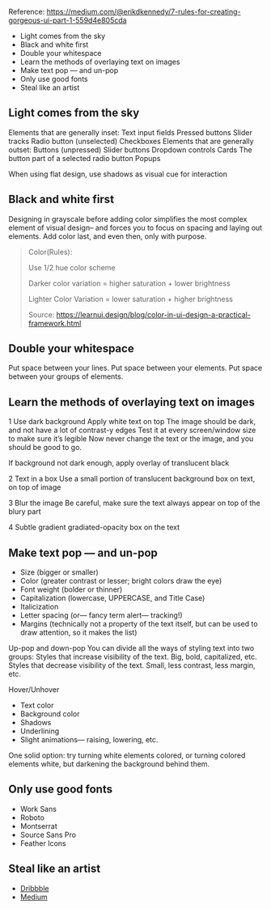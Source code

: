 

Reference: 
https://medium.com/@erikdkennedy/7-rules-for-creating-gorgeous-ui-part-1-559d4e805cda



* Light comes from the sky
* Black and white first
* Double your whitespace
* Learn the methods of overlaying text on images
* Make text pop — and un-pop
* Only use good fonts
* Steal like an artist


## Light comes from the sky

Elements that are generally inset:
Text input fields
Pressed buttons
Slider tracks
Radio button (unselected)
Checkboxes
Elements that are generally outset:
Buttons (unpressed)
Slider buttons
Dropdown controls
Cards
The button part of a selected radio button
Popups

When using flat design, use shadows as visual cue for interaction

## Black and white first
Designing in grayscale before adding color simplifies the most complex element of visual design– and forces you to focus on spacing and laying out elements.
Add color last, and even then, only with purpose.

>Color(Rules):
>
>Use 1/2 hue color scheme
>
>Darker color variation = higher saturation + lower brightness
>
>Lighter Color Variation = lower saturation + higher brightness
>
>Source: https://learnui.design/blog/color-in-ui-design-a-practical-framework.html


## Double your whitespace
Put space between your lines.
Put space between your elements.
Put space between your groups of elements.

## Learn the methods of overlaying text on images
1 Use dark background
Apply white text on top
The image should be dark, and not have a lot of contrast-y edges
Test it at every screen/window size to make sure it’s legible
Now never change the text or the image, and you should be good to go.

If background not dark enough, apply overlay of translucent black

2 Text in a box
Use a small portion of translucent background box on text, on top of image

3 Blur the image
Be careful, make sure the text always appear on top of the blury part

4 Subtle gradient
gradiated-opacity box on the text

## Make text pop — and un-pop
* Size (bigger or smaller)
* Color (greater contrast or lesser; bright colors draw the eye)
* Font weight (bolder or thinner)
* Capitalization (lowercase, UPPERCASE, and Title Case)
* Italicization
* Letter spacing (or— fancy term alert— tracking!)
* Margins (technically not a property of the text itself, but can be used to draw attention, so it makes the list)

Up-pop and down-pop
You can divide all the ways of styling text into two groups:
Styles that increase visibility of the text. Big, bold, capitalized, etc.
Styles that decrease visibility of the text. Small, less contrast, less margin, etc.


Hover/Unhover
* Text color
* Background color
* Shadows
* Underlining
* Slight animations— raising, lowering, etc.

One solid option: try turning white elements colored, or turning colored elements white, but darkening the background behind them.

## Only use good fonts
* Work Sans
* Roboto
* Montserrat
* Source Sans Pro
* Feather Icons

## Steal like an artist
* [Dribbble](https://dribbble.com)
* [Medium](https://medium.com/)
